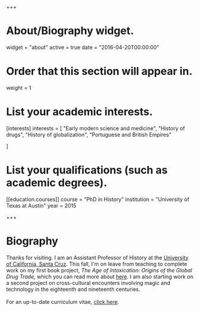 +++
# About/Biography widget.
widget = "about"
active = true
date = "2016-04-20T00:00:00"

# Order that this section will appear in.
weight = 1

# List your academic interests.
[interests]
  interests = [
    "Early modern science and medicine",
    "History of drugs",
    "History of globalization",
	"Portuguese and British Empires"
	
  ]

# List your qualifications (such as academic degrees).
[[education.courses]]
  course = "PhD in History"
  institution = "University of Texas at Austin"
  year = 2015

 
+++

# Biography

Thanks for visiting. I am an Assistant Professor of History at the [University of California, Santa Cruz](https://history.ucsc.edu/faculty/profiles/singleton.php?&singleton=true&cruz_id=bebreen). This fall, I'm on leave from teaching to complete work on my first book project, *The Age of Intoxication: Origins of the Global Drug Trade,* which you can read more about [here](publication/book/). I am also starting work on a second project on cross-cultural encounters involving magic and technology in the eighteenth and nineteenth centuries. <br> <br> For an up-to-date curriculum vitae, [click here](https://ucsc.academia.edu/BenjaminBreen/CurriculumVitae).

